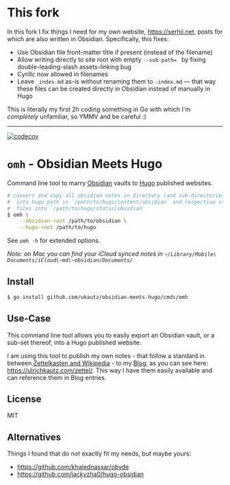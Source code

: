 # This fork 
In this fork I fix things I need for my own website, <https://serhii.net>, posts for which are also written in Obsidian. 
Specifically, this fixes:
- Use Obsidian file front-matter title if present (instead of the filename)
- Allow writing directly to site root with empty `--sub-path= ` by fixing double-leading-slash assets-linking bug 
- Cyrillc now allowed in filenames 
- Leave `_index.md` as-is without renaming them to `-index.md` — that way these files can be created directly in Obsidian instead of manually in Hugo

This is literally my first 2h coding something in Go with which I'm _completely_ unfamiliar, so YMMV and be careful :) 

- - -

[![codecov](https://codecov.io/gh/ukautz/obsidian-meets-hugo/branch/main/graph/badge.svg?token=89QLLNR10S)](https://codecov.io/gh/ukautz/obsidian-meets-hugo)

# `omh` - Obsidian Meets Hugo

Command line tool to marry [Obsidian](https://obsidian.md/) vaults to [Hugo](https://gohugo.io/) published websites.

```sh
# convert and copy all obsidian notes in directory (and sub-directories)
#  into hugo path in `/path/to/hugo/content/obsidian` and respective static
#  files into `/path/to/hugo/static/obsidian`
$ omh \
    --obsidian-root /path/to/obsidian \
    --hugo-root /path/to/hugo
```

See `omh -h` for extended options.

_Note: on Mac you can find your iCloud synced notes in `~/Library/Mobile\ Documents/iCloud\~md\~obsidian/Documents/`_

## Install

```sh
$ go install github.com/ukautz/obsidian-meets-hugo/cmds/omh
```

## Use-Case

This command line tool allows you to easily export an Obsidian vault, or a sub-set thereof, into a Hugo published website.

I am using this tool to publish my own notes - that follow a standard in between [Zettelkasten and Wikipedia](https://en.wikipedia.org/wiki/Zettelkasten) - to my [Blog](https://ulrichkautz.com), as you can see here: <https://ulrichkautz.com/zettel/>. This way I have them easily available and can reference them in Blog entries.

## License

MIT

## Alternatives

Things I found that do not exactly fit my needs, but maybe yours:

- <https://github.com/khalednassar/obyde>
- <https://github.com/jackyzha0/hugo-obsidian>
